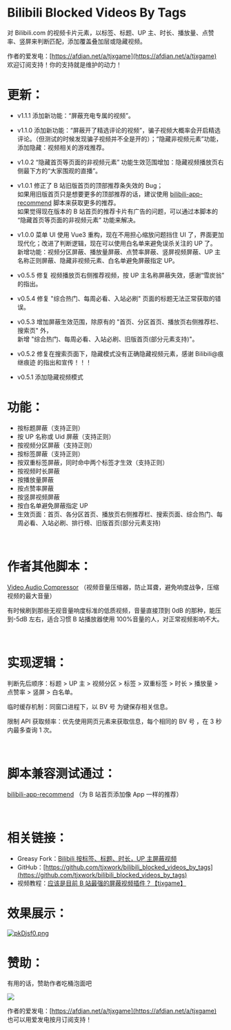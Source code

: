 # Bilibili Blocked Videos By Tags

对 Bilibili.com 的视频卡片元素，以标签、标题、UP 主、时长、播放量、点赞率、竖屏来判断匹配，添加覆盖叠加层或隐藏视频。

作者的爱发电：[https://afdian.net/a/tjxgame](https://afdian.net/a/tjxgame)  
欢迎订阅支持！你的支持就是维护的动力！

# 更新：

-   v1.1.1 添加新功能：“屏蔽充电专属的视频”。

-   v1.1.0 添加新功能：“屏蔽开了精选评论的视频”，骗子视频大概率会开启精选评论。（但测试的时候发现骗子视频并不全是开的）；“隐藏非视频元素”功能，添加隐藏：视频相关的游戏推荐。

-   v1.0.2 “隐藏首页等页面的非视频元素” 功能生效范围增加：隐藏视频播放页右侧最下方的“大家围观的直播”。

-   v1.0.1 修正了 B 站旧版首页的顶部推荐条失效的 Bug；  
    如果用旧版首页只是想要更多的顶部推荐的话，建议使用 [bilibili-app-recommend](https://greasyfork.org/zh-CN/scripts/443530-bilibili-app-recommend) 脚本来获取更多的推荐。  
    如果觉得现在版本的 B 站首页的推荐卡片有广告的问题，可以通过本脚本的 “隐藏首页等页面的非视频元素” 功能来解决。

-   v1.0.0 菜单 UI 使用 Vue3 重构，现在不用担心缩放问题挡住 UI 了，界面更加现代化；改进了判断逻辑，现在可以使用白名单来避免误杀关注的 UP 了。  
    新增功能：视频分区屏蔽、播放量屏蔽、点赞率屏蔽、竖屏视频屏蔽、UP 主名称正则屏蔽、隐藏非视频元素、白名单避免屏蔽指定 UP。

-   v0.5.5 修复 视频播放页右侧推荐视频，按 UP 主名称屏蔽失效，感谢“雪炭翁” 的指出。
-   v0.5.4 修复 "综合热门、每周必看、入站必刷" 页面的标题无法正常获取的错误。
-   v0.5.3 增加屏蔽生效范围，除原有的 "首页、分区首页、播放页右侧推荐栏、搜索页" 外，  
     新增 "综合热门、每周必看、入站必刷、旧版首页(部分元素支持)"。
-   v0.5.2 修复在搜索页面下，隐藏模式没有正确隐藏视频元素，感谢 Bilibili@痕继痕迹 的指出和宣传！！！
-   v0.5.1 添加隐藏视频模式

# 功能：

-   按标题屏蔽（支持正则）
-   按 UP 名称或 Uid 屏蔽（支持正则）
-   按视频分区屏蔽（支持正则）
-   按标签屏蔽（支持正则）
-   按双重标签屏蔽，同时命中两个标签才生效（支持正则）
-   按视频时长屏蔽
-   按播放量屏蔽
-   按点赞率屏蔽
-   按竖屏视频屏蔽
-   按白名单避免屏蔽指定 UP
-   生效页面：首页、各分区首页、播放页右侧推荐栏、搜索页面、综合热门、每周必看、入站必刷、排行榜、旧版首页(部分元素支持)

‍

# 作者其他脚本：

[Video Audio Compressor](https://greasyfork.org/zh-CN/scripts/489529-video-audio-compressor) （视频音量压缩器，防止耳聋，避免响度战争，压缩视频的最大音量）

有时候刷到那些无视音量响度标准的低质视频，音量直接顶到 0dB 的那种，能压到-5dB 左右，适合习惯 B 站播放器使用 100%音量的人，对正常视频影响不大。

‍

# 实现逻辑：

判断先后顺序：标题 > UP 主 > 视频分区 > 标签 > 双重标签 > 时长 > 播放量 > 点赞率 > 竖屏 > 白名单。

临时缓存机制：同窗口进程下，以 BV 号 为键保存相关信息。

限制 API 获取频率：优先使用网页元素来获取信息，每个相同的 BV 号 ，在 3 秒内最多查询 1 次。

‍

# 脚本兼容测试通过：

[bilibili-app-recommend](https://greasyfork.org/zh-CN/scripts/443530-bilibili-app-recommend) （为 B 站首页添加像 App 一样的推荐）

‍

# 相关链接：

-   Greasy Fork：[Bilibili 按标签、标题、时长，UP 主屏蔽视频](https://greasyfork.org/zh-CN/scripts/481629-bilibili-%E6%8C%89%E6%A0%87%E7%AD%BE-%E6%A0%87%E9%A2%98-%E6%97%B6%E9%95%BF-up%E4%B8%BB%E5%B1%8F%E8%94%BD%E8%A7%86%E9%A2%91)
-   GitHub：[https://github.com/tjxwork/bilibili_blocked_videos_by_tags](https://github.com/tjxwork/bilibili_blocked_videos_by_tags)
-   视频教程：[应该是目前 B 站最强的屏蔽视频插件？【tjxgame】](https://www.bilibili.com/video/BV1WJ4m1u79n/)

# 效果展示：

[![pkDjsf0.png](https://s21.ax1x.com/2024/06/22/pkDjsf0.png)](https://imgse.com/i/pkDjsf0)
‍

# 赞助：

有用的话，赞助作者吃桶泡面吧

![](https://tc.dhmip.cn/imgs/2023/12/09/a8e5fff3320dc195.png)

作者的爱发电：[https://afdian.net/a/tjxgame](https://afdian.net/a/tjxgame)  
也可以用爱发电按月订阅支持！

